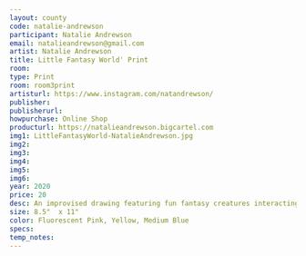 ```yaml
---
layout: county 
code: natalie-andrewson
participant: Natalie Andrewson
email: natalieandrewson@gmail.com
artist: Natalie Andrewson
title: Little Fantasy World' Print
room: 
type: Print
room: room3print
artisturl: https://www.instagram.com/natandrewson/
publisher: 
publisherurl: 
howpurchase: Online Shop
producturl: https://natalieandrewson.bigcartel.com
img1: LittleFantasyWorld-NatalieAndrewson.jpg
img2: 
img3: 
img4: 
img5: 
img6: 
year: 2020
price: 20
desc: An improvised drawing featuring fun fantasy creatures interacting.
size: 8.5"  x 11"
color: Fluorescent Pink, Yellow, Medium Blue
specs: 
temp_notes: 
---
```

